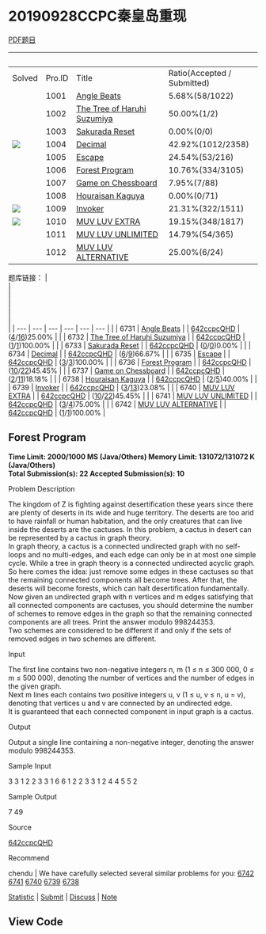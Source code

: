 # 20190928CCPC秦皇岛重现
[PDF题目](_v_attachments/20190928182217558_8147/CCPC2019-QHD-ProblemSet.pdf)  


|                    <br>                     |  <br>  |                                                  <br>                                                  |            <br>             |
| ------------------------------------------- | ------ | ------------------------------------------------------------------------------------------------------ | --------------------------- |
| Solved                                      | Pro.ID | Title                                                                                                  | Ratio(Accepted / Submitted) |
|                                             | 1001   | [Angle Beats](http://acm.hdu.edu.cn/contests/contest_showproblem.php?pid=1001&cid=872)                 | 5.68%(58/1022)              |
|                                             | 1002   | [The Tree of Haruhi Suzumiya](http://acm.hdu.edu.cn/contests/contest_showproblem.php?pid=1002&cid=872) | 50.00%(1/2)                 |
|                                             | 1003   | [Sakurada Reset](http://acm.hdu.edu.cn/contests/contest_showproblem.php?pid=1003&cid=872)              | 0.00%(0/0)                  |
|  ![](_v_images/20190928182025555_6064.gif)  | 1004   | [Decimal](http://acm.hdu.edu.cn/contests/contest_showproblem.php?pid=1004&cid=872)                     | 42.92%(1012/2358)           |
|                                             | 1005   | [Escape](http://acm.hdu.edu.cn/contests/contest_showproblem.php?pid=1005&cid=872)                      | 24.54%(53/216)              |
|                                             | 1006   | [Forest Program](http://acm.hdu.edu.cn/contests/contest_showproblem.php?pid=1006&cid=872)              | 10.76%(334/3105)            |
|                                             | 1007   | [Game on Chessboard](http://acm.hdu.edu.cn/contests/contest_showproblem.php?pid=1007&cid=872)          | 7.95%(7/88)                 |
|                                             | 1008   | [Houraisan Kaguya](http://acm.hdu.edu.cn/contests/contest_showproblem.php?pid=1008&cid=872)            | 0.00%(0/71)                 |
|  ![](_v_images/20190928182025451_18386.gif) | 1009   | [Invoker](http://acm.hdu.edu.cn/contests/contest_showproblem.php?pid=1009&cid=872)                     | 21.31%(322/1511)            |
|  ![](_v_images/20190928182025346_31288.gif) | 1010   | [MUV LUV EXTRA](http://acm.hdu.edu.cn/contests/contest_showproblem.php?pid=1010&cid=872)               | 19.15%(348/1817)            |
|                                             | 1011   | [MUV LUV UNLIMITED](http://acm.hdu.edu.cn/contests/contest_showproblem.php?pid=1011&cid=872)           | 14.79%(54/365)              |
|                                             | 1012   | [MUV LUV ALTERNATIVE](http://acm.hdu.edu.cn/contests/contest_showproblem.php?pid=1012&cid=872)         | 25.00%(6/24)                |

题库链接：
| <br> | <br> | <br> | <br> | <br> | <br> |
| --- | --- | --- | --- | --- | --- |
|   | 6731 | [Angle Beats](http://acm.hdu.edu.cn/showproblem.php?pid=6731) | [](http://acm.hdu.edu.cn/search.php?field=problem&key=&author=1&searchmode=author) | [642ccpcQHD](http://acm.hdu.edu.cn/search.php?field=problem&key=642ccpcQHD&source=1&searchmode=source) | ([4](http://acm.hdu.edu.cn/status.php?pid=6731&status=5)/[16](http://acm.hdu.edu.cn/status.php?pid=6731))25.00% |
|   | 6732 | [The Tree of Haruhi Suzumiya](http://acm.hdu.edu.cn/showproblem.php?pid=6732) | [](http://acm.hdu.edu.cn/search.php?field=problem&key=&author=1&searchmode=author) | [642ccpcQHD](http://acm.hdu.edu.cn/search.php?field=problem&key=642ccpcQHD&source=1&searchmode=source) | ([1](http://acm.hdu.edu.cn/status.php?pid=6732&status=5)/[1](http://acm.hdu.edu.cn/status.php?pid=6732))100.00% |
|   | 6733 | [Sakurada Reset](http://acm.hdu.edu.cn/showproblem.php?pid=6733) | [](http://acm.hdu.edu.cn/search.php?field=problem&key=&author=1&searchmode=author) | [642ccpcQHD](http://acm.hdu.edu.cn/search.php?field=problem&key=642ccpcQHD&source=1&searchmode=source) | ([0](http://acm.hdu.edu.cn/status.php?pid=6733&status=5)/[0](http://acm.hdu.edu.cn/status.php?pid=6733))0.00% |
|   | 6734 | [Decimal](http://acm.hdu.edu.cn/showproblem.php?pid=6734) | [](http://acm.hdu.edu.cn/search.php?field=problem&key=&author=1&searchmode=author) | [642ccpcQHD](http://acm.hdu.edu.cn/search.php?field=problem&key=642ccpcQHD&source=1&searchmode=source) | ([6](http://acm.hdu.edu.cn/status.php?pid=6734&status=5)/[9](http://acm.hdu.edu.cn/status.php?pid=6734))66.67% |
|   | 6735 | [Escape](http://acm.hdu.edu.cn/showproblem.php?pid=6735) | [](http://acm.hdu.edu.cn/search.php?field=problem&key=&author=1&searchmode=author) | [642ccpcQHD](http://acm.hdu.edu.cn/search.php?field=problem&key=642ccpcQHD&source=1&searchmode=source) | ([3](http://acm.hdu.edu.cn/status.php?pid=6735&status=5)/[3](http://acm.hdu.edu.cn/status.php?pid=6735))100.00% |
|   | 6736 | [Forest Program](http://acm.hdu.edu.cn/showproblem.php?pid=6736) | [](http://acm.hdu.edu.cn/search.php?field=problem&key=&author=1&searchmode=author) | [642ccpcQHD](http://acm.hdu.edu.cn/search.php?field=problem&key=642ccpcQHD&source=1&searchmode=source) | ([10](http://acm.hdu.edu.cn/status.php?pid=6736&status=5)/[22](http://acm.hdu.edu.cn/status.php?pid=6736))45.45% |
|   | 6737 | [Game on Chessboard](http://acm.hdu.edu.cn/showproblem.php?pid=6737) | [](http://acm.hdu.edu.cn/search.php?field=problem&key=&author=1&searchmode=author) | [642ccpcQHD](http://acm.hdu.edu.cn/search.php?field=problem&key=642ccpcQHD&source=1&searchmode=source) | ([2](http://acm.hdu.edu.cn/status.php?pid=6737&status=5)/[11](http://acm.hdu.edu.cn/status.php?pid=6737))18.18% |
|   | 6738 | [Houraisan Kaguya](http://acm.hdu.edu.cn/showproblem.php?pid=6738) | [](http://acm.hdu.edu.cn/search.php?field=problem&key=&author=1&searchmode=author) | [642ccpcQHD](http://acm.hdu.edu.cn/search.php?field=problem&key=642ccpcQHD&source=1&searchmode=source) | ([2](http://acm.hdu.edu.cn/status.php?pid=6738&status=5)/[5](http://acm.hdu.edu.cn/status.php?pid=6738))40.00% |
|   | 6739 | [Invoker](http://acm.hdu.edu.cn/showproblem.php?pid=6739) | [](http://acm.hdu.edu.cn/search.php?field=problem&key=&author=1&searchmode=author) | [642ccpcQHD](http://acm.hdu.edu.cn/search.php?field=problem&key=642ccpcQHD&source=1&searchmode=source) | ([3](http://acm.hdu.edu.cn/status.php?pid=6739&status=5)/[13](http://acm.hdu.edu.cn/status.php?pid=6739))23.08% |
|   | 6740 | [MUV LUV EXTRA](http://acm.hdu.edu.cn/showproblem.php?pid=6740) | [](http://acm.hdu.edu.cn/search.php?field=problem&key=&author=1&searchmode=author) | [642ccpcQHD](http://acm.hdu.edu.cn/search.php?field=problem&key=642ccpcQHD&source=1&searchmode=source) | ([10](http://acm.hdu.edu.cn/status.php?pid=6740&status=5)/[22](http://acm.hdu.edu.cn/status.php?pid=6740))45.45% |
|   | 6741 | [MUV LUV UNLIMITED](http://acm.hdu.edu.cn/showproblem.php?pid=6741) | [](http://acm.hdu.edu.cn/search.php?field=problem&key=&author=1&searchmode=author) | [642ccpcQHD](http://acm.hdu.edu.cn/search.php?field=problem&key=642ccpcQHD&source=1&searchmode=source) | ([3](http://acm.hdu.edu.cn/status.php?pid=6741&status=5)/[4](http://acm.hdu.edu.cn/status.php?pid=6741))75.00% |
|   | 6742 | [MUV LUV ALTERNATIVE](http://acm.hdu.edu.cn/showproblem.php?pid=6742) | [](http://acm.hdu.edu.cn/search.php?field=problem&key=&author=1&searchmode=author) | [642ccpcQHD](http://acm.hdu.edu.cn/search.php?field=problem&key=642ccpcQHD&source=1&searchmode=source) | ([1](http://acm.hdu.edu.cn/status.php?pid=6742&status=5)/[1](http://acm.hdu.edu.cn/status.php?pid=6742))100.00% |

## Forest Program

****Time Limit: 2000/1000 MS (Java/Others)    Memory Limit: 131072/131072 K (Java/Others)  
Total Submission(s): 22    Accepted Submission(s): 10****  
  
  

Problem Description

The kingdom of Z is fighting against desertification these years since there are plenty of deserts in its wide and huge territory. The deserts are too arid to have rainfall or human habitation, and the only creatures that can live inside the deserts are the cactuses. In this problem, a cactus in desert can be represented by a cactus in graph theory.  
In graph theory, a cactus is a connected undirected graph with no self-loops and no multi-edges, and each edge can only be in at most one simple cycle. While a tree in graph theory is a connected undirected acyclic graph. So here comes the idea: just remove some edges in these cactuses so that the remaining connected components all become trees. After that, the deserts will become forests, which can halt desertification fundamentally.  
Now given an undirected graph with n vertices and m edges satisfying that all connected components are cactuses, you should determine the number of schemes to remove edges in the graph so that the remaining connected components are all trees. Print the answer modulo 998244353.  
Two schemes are considered to be different if and only if the sets of removed edges in two schemes are different.

  

Input

The first line contains two non-negative integers n, m (1 ≤ n ≤ 300 000, 0 ≤ m ≤ 500 000), denoting the number of vertices and the number of edges in the given graph.  
Next m lines each contains two positive integers u, v (1 ≤ u, v ≤ n, u = v), denoting that vertices u and v are connected by an undirected edge.  
It is guaranteed that each connected component in input graph is a cactus.

  

Output

Output a single line containing a non-negative integer, denoting the answer modulo 998244353.

  

Sample Input

3 3
1 2
2 3
3 1
6 6
1 2
2 3
3 1
2 4
4 5
5 2

  

Sample Output

7
49

  

Source

[642ccpcQHD](http://acm.hdu.edu.cn/search.php?field=problem&key=642ccpcQHD&source=1&searchmode=source)

  

Recommend

chendu   |   We have carefully selected several similar problems for you:  [6742](http://acm.hdu.edu.cn/showproblem.php?pid=6742) [6741](http://acm.hdu.edu.cn/showproblem.php?pid=6741) [6740](http://acm.hdu.edu.cn/showproblem.php?pid=6740) [6739](http://acm.hdu.edu.cn/showproblem.php?pid=6739) [6738](http://acm.hdu.edu.cn/showproblem.php?pid=6738) 

  

[Statistic](http://acm.hdu.edu.cn/statistic.php?pid=6736) | [Submit](http://acm.hdu.edu.cn/submit.php?pid=6736) | [Discuss](http://acm.hdu.edu.cn/discuss/problem/list.php?problemid=6736) | [Note](http://acm.hdu.edu.cn/note/note.php?pid=6736)

## View Code

